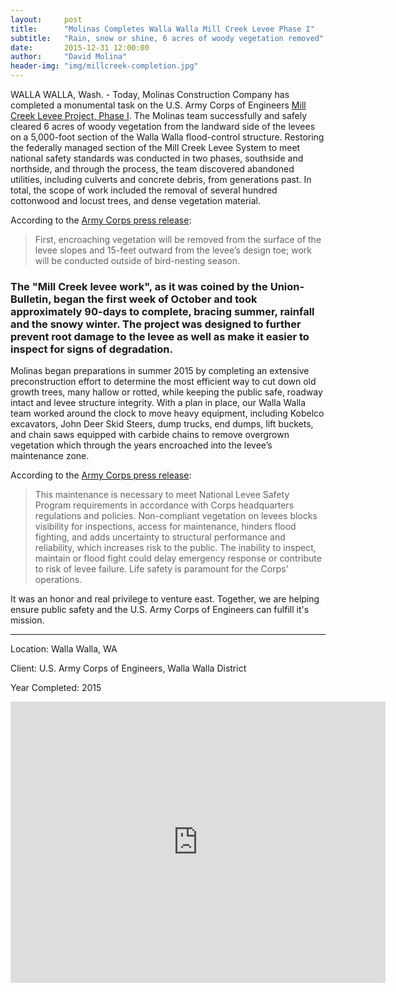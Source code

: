 ```yaml
---
layout:     post
title:      "Molinas Completes Walla Walla Mill Creek Levee Phase I"
subtitle:   "Rain, snow or shine, 6 acres of woody vegetation removed"
date:       2015-12-31 12:00:00
author:     "David Molina"
header-img: "img/millcreek-completion.jpg"
---
```


<p>WALLA WALLA, Wash. - Today, Molinas Construction Company has completed a monumental task on the U.S. Army Corps of Engineers <a href="http://www.nww.usace.army.mil/Missions/Projects/Mill-Creek-Levee-Maintenance/">Mill Creek Levee Project, Phase I</a>. The Molinas team successfully and safely cleared 6 acres of woody vegetation from the landward side of the levees on a 5,000-foot section of the Walla Walla flood-control structure. Restoring the federally managed section of the Mill Creek Levee System to meet national safety standards was conducted in two phases, southside and northside, and through the process, the team discovered abandoned utilities, including culverts and concrete debris, from generations past. In total, the scope of work included the removal of several hundred cottonwood and locust trees, and dense vegetation material.</p>

<p>According to the <a href="http://www.nww.usace.army.mil/Media/News-Releases/Article/621665/15-068-levee-maintenance-to-require-temporary-trail-closures/
">Army Corps press release</a>:</p>

<blockquote>First, encroaching vegetation will be removed from the surface of the levee slopes and 15-feet outward from the levee’s design toe; work will be conducted outside of bird-nesting season.</blockquote>

<h3>The "Mill Creek levee work", as it was coined by the Union-Bulletin, began the first week of October and took approximately 90-days to complete, bracing summer, rainfall and the snowy winter. The project was designed to further prevent root damage to the levee as well as make it easier to inspect for signs of degradation.</h3>

<p>Molinas began preparations in summer 2015 by completing an extensive preconstruction effort to determine the most efficient way to cut down old growth trees, many hallow or rotted, while keeping the public safe, roadway intact and levee structure integrity. With a plan in place, our Walla Walla team worked around the clock to move heavy equipment, including Kobelco excavators, John Deer Skid Steers, dump trucks, end dumps, lift buckets, and chain saws equipped with carbide chains to remove overgrown vegetation which through the years encroached into the levee’s maintenance zone.</p>

<p>According to the <a href="http://www.nww.usace.army.mil/Media/News-Releases/Article/630055/15-074-maintenance-work-progresses-to-north-levee-visitors-advised-to-avoid-wor/">Army Corps press release</a>:</p>

<blockquote>This maintenance is necessary to meet National Levee Safety Program requirements in accordance with Corps headquarters regulations and policies. Non-compliant vegetation on levees blocks visibility for inspections, access for maintenance, hinders flood fighting, and adds uncertainty to structural performance and reliability, which increases risk to the public. The inability to inspect, maintain or flood fight could delay emergency response or contribute to risk of levee failure. Life safety is paramount for the Corps’ operations.</blockquote>

<p>It was an honor and real privilege to venture east. Together, we are helping ensure public safety and the U.S. Army Corps of Engineers can fulfill it's mission.</p>

---
Location: Walla Walla, WA

Client: U.S. Army Corps of Engineers, Walla Walla District

Year Completed: 2015

<iframe src="https://www.google.com/maps/embed?pb=!1m18!1m12!1m3!1d44303.4577089547!2d-118.36840340136006!3d46.051774284878626!2m3!1f0!2f0!3f0!3m2!1i1024!2i768!4f13.1!3m3!1m2!1s0x54a2154ba0d0f73b%3A0x12c4afcfe71db1d4!2sWalla+Walla%2C+WA+99362!5e0!3m2!1sen!2sus!4v1506107146795" width="600" height="450" frameborder="0" style="border:0" allowfullscreen></iframe>
